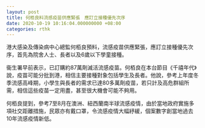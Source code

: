 ```yaml
---
layout: post
title: 何栢良料流感疫苗供應緊張　應訂立接種優先次序
date: 2020-10-19 10:16:04.000000000 +08:00
categories: rthk
---
```


港大感染及傳染病中心總監何栢良預料，流感疫苗供應緊張，應訂立接種優先次序，首先為院舍人士、長者以及6歲以下學童接種。

衞生署早前表示，已訂購約87萬劑滅活流感疫苗。何栢良在本台節目《千禧年代》說，疫苗可能分批到港，相信主要接種對象包括學生及長者。他說，參考上年度冬季流感高峰期，小學生與長者的需求已達80多萬劑疫苗，若只計及高危群組所需，相信這些疫苗一定用盡，甚至很大機會可能不夠用。

何栢良提到，參考7至8月在澳洲、紐西蘭南半球流感疫情，由於當地政府實施多項社交距離措施，民眾亦有戴口罩，令流感疫情大幅紓緩，個案數字創當地過去10年流感疫情新低。
